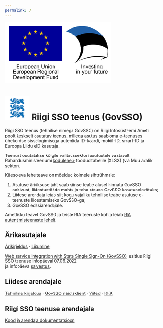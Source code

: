 ```yaml
---
permalink: /
---
```


<img src='img/eu_regional_development_fund_horizontal.jpg' width="350" height="200" alt="European Union European Regional Development Fund"/>

# <img src='img/LOVID.png' style='width: 80px;'> Riigi SSO teenus (GovSSO)

Riigi SSO teenus (tehnilise nimega GovSSO) on Riigi Infosüsteemi Ameti poolt keskselt osutatav teenus, millega asutus saab oma e-teenuses ühekordse sisselogimisega autentida ID-kaardi, mobiil-ID, smart-ID ja Euroopa Liidu eID kasutaja.

Teenust osutatakse kõigile valitsussektori asutustele vastavalt Rahandusministeeriumi [kodulehel»](https://www.fin.ee/riik-ja-omavalitsused-planeeringud/riigihaldus) toodud tabelile (XLSX) (v.a Muu avalik sektor).

Käesoleva lehe teave on mõeldud kolmele sihtrühmale:
1. Asutuse äriüksuse juht saab siinse teabe alusel hinnata GovSSO sobivust, liidestustööde mahtu ja teha otsuse GovSSO kasutuselevõtuks;
2. Liidese arendaja leiab siit kogu vajaliku tehnilise teabe asutuse e-teenuste liidestamiseks GovSSO-ga;
3. GovSSO edasiarendajale.

Ametlikku teavet GovSSO ja teiste RIA teenuste kohta leiab [RIA autentimisteenuste lehelt](https://www.ria.ee/et/riigi-infosusteem/eid/partnerile.html#govsso).

## Ärikasutajale

[Ärikirjeldus](BusinessDescription) · [Liitumine](Application)

<a href='https://e-gov.github.io/GOVSSO/GOVSSO_intro_for_pilots_220607.pdf' target='_new'>Web service integration with State Single Sign-On (GovSSO)</a>, esitlus Riigi SSO teenuse infopäeval 07.06.2022<br> ja infopäeva [salvestus](https://youtu.be/hrVNblSqHYw).

## Liidese arendajale

[Tehniline kirjeldus](TechnicalSpecification) · [GovSSO näidisklient](Example) · [Viited](References) · [KKK](Faq)

## Riigi SSO teenuse arendajale

[Kood ja arendaja dokumentatsioon](https://github.com/e-gov/GOVSSO-Session)
